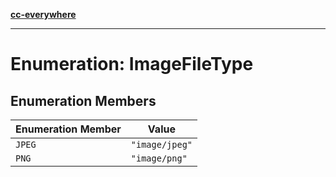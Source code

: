 [**cc-everywhere**](../../../../../index.md)

***

# Enumeration: ImageFileType

## Enumeration Members

| Enumeration Member | Value |
| ------ | ------ |
| <a id="jpeg"></a> `JPEG` | `"image/jpeg"` |
| <a id="png"></a> `PNG` | `"image/png"` |
